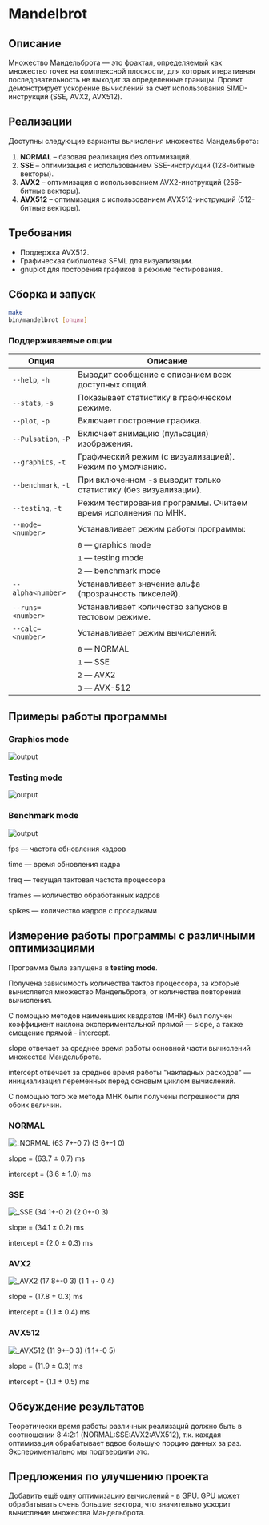 # Mandelbrot

## Описание

Множество Мандельброта — это фрактал, определяемый как множество точек на комплексной плоскости, для которых итеративная последовательность не выходит за определенные границы. Проект демонстрирует ускорение вычислений за счет использования SIMD-инструкций (SSE, AVX2, AVX512).

## Реализации

Доступны следующие варианты вычисления множества Мандельброта:

1. **NORMAL** – базовая реализация без оптимизаций.
2. **SSE**    – оптимизация с использованием SSE-инструкций    (128-битные векторы).
3. **AVX2**   – оптимизация с использованием AVX2-инструкций   (256-битные векторы).
4. **AVX512** – оптимизация с использованием AVX512-инструкций (512-битные векторы).

## Требования

- Поддержка AVX512.
- Графическая библиотека SFML для визуализации.
- gnuplot для посторения графиков в режиме тестирования.

## Сборка и запуск

```bash
make
bin/mandelbrot [опции]
```

### Поддерживаемые опции

| Опция              | Описание                                                                 |
|--------------------|--------------------------------------------------------------------------|
| `--help`, `-h`     | Выводит сообщение с описанием всех доступных опций.                      |
| `--stats`, `-s`    | Показывает статистику в графическом режиме.                              |
| `--plot`, `-p`     | Включает построение графика.                                             |
| `--Pulsation`, `-P`| Включает анимацию (пульсация) изображения.                               |
| `--graphics`, `-t` | Графический режим (с визуализацией). Режим по умолчанию.                 |
| `--benchmark`, `-t`| При включенном -s выводит только статистику (без визуализации).          |
| `--testing`, `-t`  | Режим тестирования программы. Считаем время исполнения по МНК.           |
| `--mode=<number>`  | Устанавливает режим работы программы:                                    |
|                    | `0` — graphics mode                                                      |
|                    | `1` — testing mode                                                       |
|                    | `2` — benchmark mode                                                     |
| `--alpha<number>`  | Устанавливает значение альфа (прозрачность пикселей).                    |
| `--runs=<number>`  | Устанавливает количество запусков в тестовом режиме.                     |
| `--calc=<number>`  | Устанавливает режим вычислений:                                          |
|                    | `0` — NORMAL                                                             |
|                    | `1` — SSE                                                                |
|                    | `2` — AVX2                                                               |
|                    | `3` — AVX-512                                                            |

## Примеры работы программы

### Graphics mode

![output](https://github.com/user-attachments/assets/09976a63-0fb6-4806-a52a-49d694228eb5)

### Testing mode

![output](https://github.com/user-attachments/assets/6ebb8da7-a150-4316-9dc8-6594c8ea948d)

### Benchmark mode

![output](https://github.com/user-attachments/assets/dea49850-dc46-4c69-adab-58b865e0c64d)

fps — частота обновления кадров

time — время обновления кадра

freq — текущая тактовая частота процессора

frames — количество обработанных кадров

spikes — количество кадров с просадками

## Измерение работы программы с различными оптимизациями

Программа была запущена в **testing mode**.

Получена зависимость количества тактов процессора, за которые вычисляется множество Мандельброта,
от количества повторений вычисления.

С помощью методов наименьших квадратов (МНК) был получен коэффициент наклона экспериментальной прямой — slope, а
также смещение прямой - intercept.

slope отвечает за среднее время работы основной части вычислений множества Мандельброта.

intercept отвечает за среднее время работы "накладных расходов" — инициализация переменных перед основым циклом вычислений.

С помощью того же метода МНК были получены погрешности для обоих величин.

### NORMAL

![_NORMAL (63 7+-0 7) (3 6+-1 0)](https://github.com/user-attachments/assets/0598e456-5bc1-4d45-9051-be841205e4ba)

slope =     (63.7 ± 0.7) ms

intercept = (3.6  ± 1.0) ms

### SSE

![_SSE (34 1+-0 2) (2 0+-0 3)](https://github.com/user-attachments/assets/d88847b0-d179-456e-b0c3-cd4abf1321cc)

slope =     (34.1 ± 0.2) ms

intercept = (2.0  ± 0.3) ms

### AVX2

![_AVX2 (17 8+-0 3) (1 1 +- 0 4)](https://github.com/user-attachments/assets/59e19087-5f57-4682-90c2-a61b78e3116f)

slope =     (17.8 ± 0.3) ms

intercept = (1.1  ± 0.4) ms

### AVX512

![_AVX512 (11 9+-0 3) (1 1+-0 5)](https://github.com/user-attachments/assets/7e6f15bc-9cae-489e-961f-3582398650ab)

slope =     (11.9 ± 0.3) ms

intercept = (1.1  ± 0.5) ms

## Обсуждение результатов
Теоретически время работы различных реализаций должно быть в соотношении 8:4:2:1 (NORMAL:SSE:AVX2:AVX512),
т.к. каждая оптимизация обрабатывает вдвое большую порцию данных за раз.
Экспериментально мы подтвердили это.

## Предложения по улучшению проекта
Добавить ещё одну оптимизацию вычислений - в GPU.
GPU может обрабатывать очень большие вектора, что значительно ускорит вычисление множества Мандельброта.


